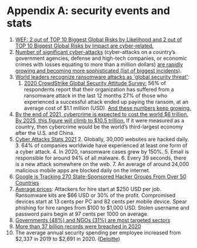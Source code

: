 # **Appendix A: security events and stats**



1. <span style="text-decoration:underline;">WEF: [2 out of TOP 10 Biggest Global Risks by Likelihood and 2 out of TOP 10 Biggest Global Risks by Impact are cyber-related.](https://www.weforum.org/agenda/2019/01/biggest-global-risks-facing-our-world/)</span>
2. [Number of significant cyber-attacks](https://specopssoft.com/blog/countries-experiencing-significant-cyber-attacks/) (cyber-attacks on a country’s government agencies, defense and high-tech companies, or economic crimes with losses equating to more than a million dollars) [are rapidly growing and becoming more sophisticated (list of biggest incidents)](https://csis-website-prod.s3.amazonaws.com/s3fs-public/201106_Significant_Cyber_Events_List.pdf). 
3. [World leaders recognize ransomware attacks as 'global security threat'](https://thehill.com/policy/cybersecurity/576763-world-leaders-recognize-ransomware-attacks-as-global-security-threat):
    1. [2020 CrowdStrike Global Security Attitude Survey:](https://go.crowdstrike.com/rs/281-OBQ-266/images/Report2020CSGlobalSecurityAttitudeSurveyReport.pdf) 56% of respondents report that their organization has suffered from a ransomware attack in the last 12 months 27% of those who experienced a successful attack ended up paying the ransom, at an average cost of $1.1 million (USD). [And these numbers keep growing. ](https://www.forbes.com/sites/forbestechcouncil/2021/09/24/ransomware-double-the-trouble-in-2021/)
4. [By the end of 2021, cybercrime is expected to cost the world $6 trillion. By 2025, this figure will climb to $10.5 trillion.](https://www.packetlabs.net/cybersecurity-statistics-2021/)  If it were measured as a country, then cybercrime would be the world’s third-largest economy after the U.S. and China.
5. [Cyber Attacks Stats 2021](https://techjury.net/blog/how-many-cyber-attacks-per-day/)
    2. Globally, 30,000 websites are hacked daily.
    3. 64% of companies worldwide have experienced at least one form of a cyber attack.
    4. In 2020, ransomware cases grew by 150%.
    5. Email is responsible for around 94% of all malware.
    6. Every 39 seconds, there is a new attack somewhere on the web.
    7. An average of around 24,000 malicious mobile apps are blocked daily on the internet.
6. [Google is Tracking 270 State-Sponsored Hacker Groups From Over 50 Countries](https://thehackernews.com/2021/10/google-were-tracking-270-state.html)
7. [Average prices](https://query.prod.cms.rt.microsoft.com/cms/api/am/binary/RWMFIi#page=9): Attackers for hire start at $250 USD per job. Ransomware kits are $66 USD or 30% of the profit. Compromised devices start at 13 cents per PC and 82 cents per mobile device. Spear phishing for hire ranges from $100 to $1,000 USD. Stolen username and password pairs begin at 97 cents per 1000 on average.
8. [Governments (48%) and NGOs (31%) are most targeted sectors](https://query.prod.cms.rt.microsoft.com/cms/api/am/binary/RWMFIi#page=53)
9. [More than 37 billion records were breached in 2020](https://pages.riskbasedsecurity.com/hubfs/Reports/2020/2020%20Q3%20Data%20Breach%20QuickView%20Report.pdf)
10. The average annual security spending per employee increased from $2,337 in 2019 to $2,691 in 2020. ([Deloitte](https://www2.deloitte.com/us/en/insights/industry/financial-services/cybersecurity-maturity-financial-institutions-cyber-risk.html))



